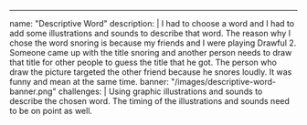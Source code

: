 ---
name: "Descriptive Word"
description: |
  I had to choose a word and I had to add some illustrations and sounds to describe that word. The reason why I chose the word snoring is because my friends and I were playing Drawful 2. Someone came up with the title snoring and another  person needs to draw that title for other people to guess the title that he got. The person who draw the picture targeted the other friend because he snores loudly. It was funny and mean at the same time.
banner: "/images/descriptive-word-banner.png"
challenges: |
  Using graphic illustrations and sounds to describe the chosen word. The timing of the illustrations and sounds need to be on point as well.
